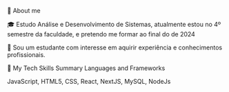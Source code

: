 👱  About me

🎓 Estudo Análise e Desenvolvimento de Sistemas, atualmente estou no 4º semestre da faculdade, e pretendo me formar ao final do de 2024

🌱 Sou um estudante com interesse em aquirir experiência e conhecimentos profissionais.

🚀  My Tech Skills Summary
Languages and Frameworks

JavaScript, HTML5, CSS, React, NextJS, MySQL, NodeJs
